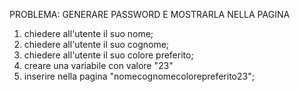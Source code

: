 PROBLEMA: GENERARE PASSWORD E MOSTRARLA NELLA PAGINA

1. chiedere all'utente il suo nome;
2. chiedere all'utente il suo cognome;
3. chiedere all'utente il suo colore preferito;
4. creare una variabile con valore "23"
5. inserire nella pagina "nomecognomecolorepreferito23";
